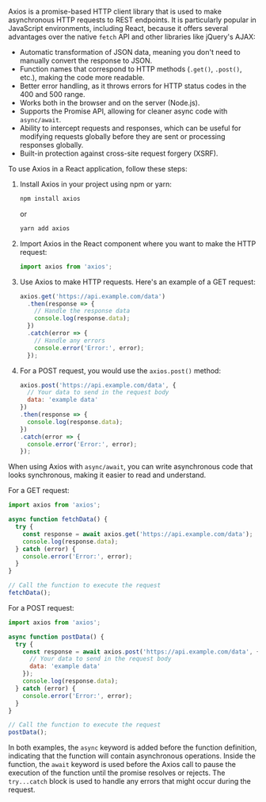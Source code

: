Axios is a promise-based HTTP client library that is used to make asynchronous HTTP requests to REST endpoints. It is particularly popular in JavaScript environments, including React, because it offers several advantages over the native `fetch` API and other libraries like jQuery's AJAX:

- Automatic transformation of JSON data, meaning you don't need to manually convert the response to JSON.
- Function names that correspond to HTTP methods (`.get()`, `.post()`, etc.), making the code more readable.
- Better error handling, as it throws errors for HTTP status codes in the  400 and  500 range.
- Works both in the browser and on the server (Node.js).
- Supports the Promise API, allowing for cleaner async code with `async/await`.
- Ability to intercept requests and responses, which can be useful for modifying requests globally before they are sent or processing responses globally.
- Built-in protection against cross-site request forgery (XSRF).

To use Axios in a React application, follow these steps:

1. Install Axios in your project using npm or yarn:
   ```sh
   npm install axios
   ```
   or
   ```sh
   yarn add axios
   ```

2. Import Axios in the React component where you want to make the HTTP request:
   ```javascript
   import axios from 'axios';
   ```

3. Use Axios to make HTTP requests. Here's an example of a GET request:
   ```javascript
   axios.get('https://api.example.com/data')
     .then(response => {
       // Handle the response data
       console.log(response.data);
     })
     .catch(error => {
       // Handle any errors
       console.error('Error:', error);
     });
   ```

4. For a POST request, you would use the `axios.post()` method:
   ```javascript
   axios.post('https://api.example.com/data', {
     // Your data to send in the request body
     data: 'example data'
   })
   .then(response => {
     console.log(response.data);
   })
   .catch(error => {
     console.error('Error:', error);
   });
   ```
 When using Axios with `async/await`, you can write asynchronous code that looks synchronous, making it easier to read and understand.
 
For a GET request:
```javascript
import axios from 'axios';

async function fetchData() {
  try {
    const response = await axios.get('https://api.example.com/data');
    console.log(response.data);
  } catch (error) {
    console.error('Error:', error);
  }
}

// Call the function to execute the request
fetchData();
```

For a POST request:
```javascript
import axios from 'axios';

async function postData() {
  try {
    const response = await axios.post('https://api.example.com/data', {
      // Your data to send in the request body
      data: 'example data'
    });
    console.log(response.data);
  } catch (error) {
    console.error('Error:', error);
  }
}

// Call the function to execute the request
postData();
```

In both examples, the `async` keyword is added before the function definition, indicating that the function will contain asynchronous operations. Inside the function, the `await` keyword is used before the Axios call to pause the execution of the function until the promise resolves or rejects. The `try...catch` block is used to handle any errors that might occur during the request.